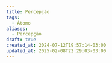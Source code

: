 ```yaml
---
title: Percepção
tags:
  - Átomo
aliases:
  - Percepção
draft: true
created_at: 2024-07-12T19:57:14-03:00
updated_at: 2025-02-08T22:29:03-03:00
---
```

